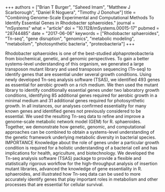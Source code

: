 +++
authors = ["Brian T Burger", "Saheed Imam", "Matthew J Scarborough", "Daniel R Noguera", "Timothy J Donohue"]
title = "Combining Genome-Scale Experimental and Computational Methods To Identify Essential Genes in Rhodobacter sphaeroides."
journal = "mSystems"
what = "article"
doi = "10.1128/mSystems.00015-17"
pubmed = "28744485"
date = "2017-06-06"
keywords = ["Rhodobacter sphaeroides", "Tn-seq", "gene disruption", "genomics", "metabolic modeling", "metabolism", "photosynthetic bacteria", "proteobacteria"]
+++

Rhodobacter sphaeroides is one of the best-studied alphaproteobacteria from biochemical, genetic, and genomic perspectives. To gain a better systems-level understanding of this organism, we generated a large transposon mutant library and used transposon sequencing (Tn-seq) to identify genes that are essential under several growth conditions. Using newly developed Tn-seq analysis software (TSAS), we identified 493 genes as essential for aerobic growth on a rich medium. We then used the mutant library to identify conditionally essential genes under two laboratory growth conditions, identifying 85 additional genes required for aerobic growth in a minimal medium and 31 additional genes required for photosynthetic growth. In all instances, our analyses confirmed essentiality for many known genes and identified genes not previously considered to be essential. We used the resulting Tn-seq data to refine and improve a genome-scale metabolic network model (GEM) for R. sphaeroides. Together, we demonstrate how genetic, genomic, and computational approaches can be combined to obtain a systems-level understanding of the genetic framework underlying metabolic diversity in bacterial species. IMPORTANCE Knowledge about the role of genes under a particular growth condition is required for a holistic understanding of a bacterial cell and has implications for health, agriculture, and biotechnology. We developed the Tn-seq analysis software (TSAS) package to provide a flexible and statistically rigorous workflow for the high-throughput analysis of insertion mutant libraries, advanced the knowledge of gene essentiality in R. sphaeroides, and illustrated how Tn-seq data can be used to more accurately identify genes that play important roles in metabolism and other processes that are essential for cellular survival.